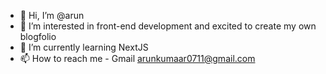 - 👋 Hi, I’m @arun
- 👀 I’m interested in front-end development and excited to create my own blogfolio
- 🌱 I’m currently learning NextJS
- 📫 How to reach me - Gmail arunkumaar0711@gmail.com

<!---
arunkumaar0711/arunkumaar0711 is a ✨ special ✨ repository because its `README.md` (this file) appears on your GitHub profile.
You can click the Preview link to take a look at your changes.
--->
